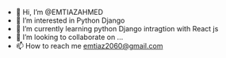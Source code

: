 - 👋 Hi, I’m @EMTIAZAHMED
- 👀 I’m interested in Python Django 
- 🌱 I’m currently learning python Django intragtion with React js
- 💞️ I’m looking to collaborate on ...
- 📫 How to reach me emtiaz2060@gmail.com

<!---
EMTIAZAHMED2060/EMTIAZAHMED2060 is a ✨ special ✨ repository because its `README.md` (this file) appears on your GitHub profile.
You can click the Preview link to take a look at your changes.
--->
